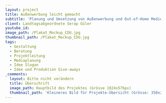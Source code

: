 ```yaml
---
layout: project
title: Außenwerbung leicht gemacht
subtitle: 'Planung und Umsetzung von Außenwerbung und Out-of-Home Medien, nach wie vor ein wichtiges Kommunikationsmittel, wird von uns immer wieder gerne in Kampagnen eingebunden. In diesem Fall unterstützten wir die Landtagsabgeordnete Serap Güler bei ihrer Kandidatur für die Landtagswahl 2017. Schnell war das Motiv gestaltet, ein Motto gefunden, die passenden Stellen selektiert. Und so wurden die gewünschten Gebiete flächendeckend mit 18/1-Großflächen versehen.'
client: Landtagsabgeordnete Serap Güler
youtube_id:
image_path: /Plakat_Mockup_CDU.jpg
thumbnail_path: /Plakat_Mockup_CDU.jpg
tags:
  - Gestaltung
  - Beratung
  - Projektleitung
  - Mediaplanung
  - Idee Slogan
  - Idee und Produktion Give-aways
_comments:
  layout: Bitte nicht verändern
  title: Überschrift
  image_path: Hauptbild des Projektes (Grösse 1024x576px)
  thumbnail_path: 'Kleineres Bild für Projekte-Übersicht (Grösse: 350x250px)'
---
```



